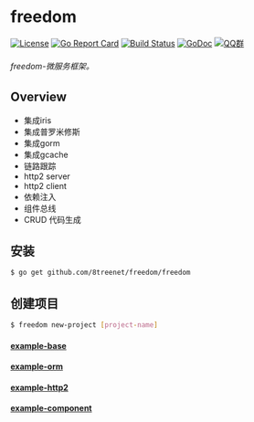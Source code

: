 # freedom
[![License](https://img.shields.io/badge/License-Apache%202.0-blue.svg)](https://github.com/8treenet/gotree/blob/master/LICENSE) [![Go Report Card](https://goreportcard.com/badge/github.com/8treenet/tcp)](https://goreportcard.com/report/github.com/8treenet/tcp) [![Build Status](https://travis-ci.org/8treenet/gotree.svg?branch=master)](https://travis-ci.org/8treenet/gotree) [![GoDoc](https://godoc.org/github.com/8treenet/gotree?status.svg)](https://godoc.org/github.com/8treenet/gotree) [![QQ群](https://img.shields.io/:QQ%E7%BE%A4-602434016-blue.svg)](https://github.com/8treenet/gotree) 
###### freedom-微服务框架。

## Overview
- 集成iris
- 集成普罗米修斯
- 集成gorm
- 集成gcache
- 链路跟踪
- http2 server
- http2 client
- 依赖注入
- 组件总线
- CRUD 代码生成

## 安装
```sh
$ go get github.com/8treenet/freedom/freedom
```

## 创建项目
```sh
$ freedom new-project [project-name]
```

#### [example-base](https://github.com/8treenet/freedom/blob/master/example/base)
#### [example-orm](https://github.com/8treenet/freedom/blob/master/example/orm)
#### [example-http2](https://github.com/8treenet/freedom/blob/master/example/http2)
#### [example-component](https://github.com/8treenet/freedom/blob/master/example/component)